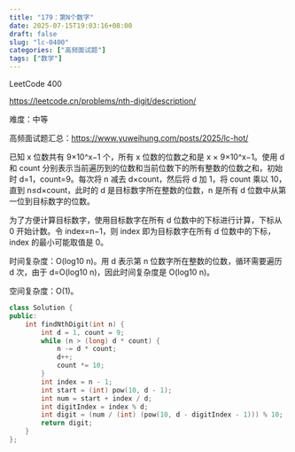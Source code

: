 ```yaml
---
title: "179：第N个数字"
date: 2025-07-15T19:03:16+08:00
draft: false
slug: "lc-0400"
categories: ["高频面试题"]
tags: ["数学"]
---
```


LeetCode 400

https://leetcode.cn/problems/nth-digit/description/

难度：中等

高频面试题汇总：https://www.yuweihung.com/posts/2025/lc-hot/

已知 x 位数共有 9×10^x−1 个，所有 x 位数的位数之和是 x × 9×10^x−1。使用 d 和 count 分别表示当前遍历到的位数和当前位数下的所有整数的位数之和，初始时 d=1，count=9。每次将 n 减去 d×count，然后将 d 加 1，将 count 乘以 10，直到 n≤d×count，此时的 d 是目标数字所在整数的位数，n 是所有 d 位数中从第一位到目标数字的位数。

为了方便计算目标数字，使用目标数字在所有 d 位数中的下标进行计算，下标从 0 开始计数。令 index=n−1，则 index 即为目标数字在所有 d 位数中的下标，index 的最小可能取值是 0。

时间复杂度：O(log10 n)。用 d 表示第 n 位数字所在整数的位数，循环需要遍历 d 次，由于 d=O(log10 n)，因此时间复杂度是 O(log10 n)。

空间复杂度：O(1)。

<!--more-->

```cpp
class Solution {
public:
    int findNthDigit(int n) {
        int d = 1, count = 9;
        while (n > (long) d * count) {
            n -= d * count;
            d++;
            count *= 10;
        }
        int index = n - 1;
        int start = (int) pow(10, d - 1);
        int num = start + index / d;
        int digitIndex = index % d;
        int digit = (num / (int) (pow(10, d - digitIndex - 1))) % 10;
        return digit;
    }
};
```
